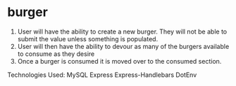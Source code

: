 # burger

1. User will have the ability to create a new burger. They will not be able to submit the value unless something is populated. 
2. User will then have the ability to devour as many of the burgers available to consume as they desire
3. Once a burger is consumed it is moved over to the consumed section. 

Technologies Used:
MySQL 
Express
Express-Handlebars
DotEnv